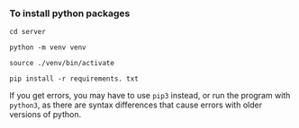### To install python packages 
`cd server`

`python -m venv venv`

`source ./venv/bin/activate`

`pip install -r requirements. txt`

If you get errors, you may have to use `pip3` instead, or run the program with `python3`,
as there are syntax differences that cause errors with older versions of python.
